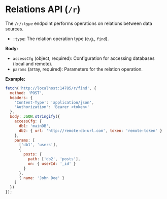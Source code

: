 # Relations API (`/r`)

The `/r/:type` endpoint performs operations on relations between data sources.

- `:type`: The relation operation type (e.g., `find`).

**Body:**

- `accessCfg` (object, required): Configuration for accessing databases (local and remote).
- `params` (array, required): Parameters for the relation operation.

**Example:**

```javascript
fetch('http://localhost:14785/r/find', {
  method: 'POST',
  headers: {
    'Content-Type': 'application/json',
    'Authorization': 'Bearer <token>'
  },
  body: JSON.stringify({
    accessCfg: {
      db1: 'mainDB',
      db2: { url: 'http://remote-db-url.com', token: 'remote-token' }
    },
    params: [
      ['db1', 'users'],
      {
        posts: {
          path: ['db2', 'posts'],
          on: { userId: '_id' }
        }
      },
      { name: 'John Doe' }
    ]
  })
});
```
